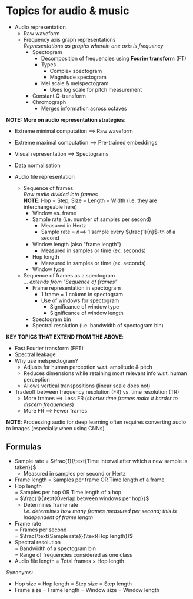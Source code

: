 # Topics for audio & music

- Audio representation
    - Raw waveform
    - Frequency axis graph representations <br> _Representations as graphs wherein one axis is frequency_
        - Spectogram
            - Decomposition of frequencies using **Fourier transform** (FT)
            - Types
                - Complex spectogram
                - Magnitude spectogram
            - Mel scale & melspectogram
                - Uses log scale for pitch measurement
        - Constant Q-transform
        - Chromograph
            - Merges information across octaves

**NOTE: More on audio representation strategies**:

- Extreme minimal computation $\implies$ Raw waveform
- Extreme maximal computation $\implies$ Pre-trained embeddings
- Visual representation $\implies$ Spectograms
- Data normalisation

- Audio file representation
    - Sequence of frames <br> _Raw audio divided into frames_ <br> **NOTE**: Hop = Step, Size = Length = Width (i.e. they are interchangeable here)
        - Window vs. frame
        - Sample rate (i.e. number of samples per second)
            - Measured in Hertz
            - Sample rate = $n \implies$ 1 sample every $\frac{1}{n}$-th of a second
        - Window length (also "frame length")
            - Measured in samples or time (ex. seconds)
        - Hop length
            - Measured in samples or time (ex. seconds)
        - Window type
    - Sequence of frames as a spectogram <br> _... extends from "Sequence of frames"_
        - Frame representation in spectogram
            - 1 frame = 1 column in spectogram
            - Use of windows for spectogram
                - Significance of window type
                - Significance of window  length
        - Spectogram bin
        - Spectral resolution (i.e. bandwidth of spectogram bin)

**KEY TOPICS THAT EXTEND FROM THE ABOVE**:

- Fast Fourier transform (FFT)
- Spectral leakage
- Why use melspectogram?
    - Adjusts for human perception w.r.t. amplitude & pitch
    - Reduces dimensions while retaining most relevant info w.r.t. human perception
    - Allows vertical transpositions (linear scale does not)
- Tradeoff between frequency resolution (FR) vs. time resolution (TR)
    - More frames $\implies$ Less FR (_shorter time frames make it harder to discern frequencies_)
    - More FR $\implies$ Fewer frames

**NOTE**: Processing audio for deep learning often requires converting audio to images (especially when using CNNs).

## Formulas
- Sample rate = $\frac{1}{\text{Time interval after which a new sample is taken}}$
    - Measured in samples per second or Hertz
- Frame length = Samples per frame OR Time length of a frame
- Hop length <br> = Samples per hop OR Time length of a hop <br> = $\frac{1}{\text{Overlap between windows per hop}}$
    - Determines frame rate <br> _i.e. determines how many frames measured per second; this is independent of frame length_
- Frame rate <br> = Frames per second <br> = $\frac{\text{Sample rate}}{\text{Hop length}}$
- Spectral resolution <br> = Bandwidth of a spectogram bin <br> = Range of frequencies considered as one class
- Audio file length = Total frames $\times$ Hop length

Synonyms:

- Hop size = Hop length = Step size = Step length
- Frame size = Frame length = Window size = Window length
